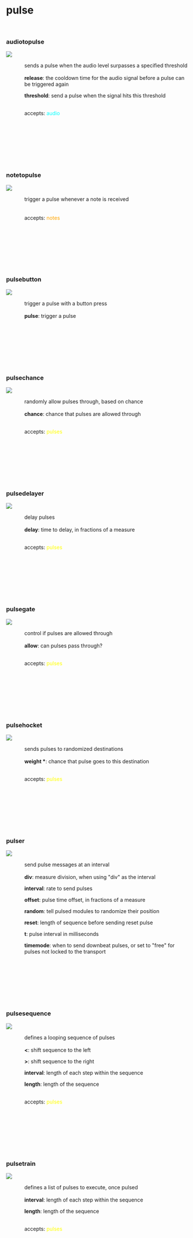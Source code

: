 
# pulse
         
<a name=audiotopulse></a><br>

### <b>audiotopulse</b>

<img src="images/audiotopulse.png"><br>

<div style="display:inline-block;margin-left:50px;">
sends a pulse when the audio level surpasses a specified threshold<br><br>
<b>release</b>: the cooldown time for the audio signal before a pulse can be triggered again<br>
                   
<b>threshold</b>: send a pulse when the signal hits this threshold<br>
                   
<br>accepts: <font color=cyan>audio</font> <br>
             
<br><br><br><br></div>

<a name=notetopulse></a><br>

### <b>notetopulse</b>

<img src="images/notetopulse.png"><br>

<div style="display:inline-block;margin-left:50px;">
trigger a pulse whenever a note is received<br><br>
<br>accepts: <font color=orange>notes</font> <br>
             
<br><br><br><br></div>

<a name=pulsebutton></a><br>

### <b>pulsebutton</b>

<img src="images/pulsebutton.png"><br>

<div style="display:inline-block;margin-left:50px;">
trigger a pulse with a button press<br><br>
<b>pulse</b>: trigger a pulse<br>
                   
<br><br><br><br></div>

<a name=pulsechance></a><br>

### <b>pulsechance</b>

<img src="images/pulsechance.png"><br>

<div style="display:inline-block;margin-left:50px;">
randomly allow pulses through, based on chance<br><br>
<b>chance</b>: chance that pulses are allowed through<br>
                   
<br>accepts: <font color=yellow>pulses</font> <br>
             
<br><br><br><br></div>

<a name=pulsedelayer></a><br>

### <b>pulsedelayer</b>

<img src="images/pulsedelayer.png"><br>

<div style="display:inline-block;margin-left:50px;">
delay pulses<br><br>
<b>delay</b>: time to delay, in fractions of a measure<br>
                   
<br>accepts: <font color=yellow>pulses</font> <br>
             
<br><br><br><br></div>

<a name=pulsegate></a><br>

### <b>pulsegate</b>

<img src="images/pulsegate.png"><br>

<div style="display:inline-block;margin-left:50px;">
control if pulses are allowed through<br><br>
<b>allow</b>: can pulses pass through?<br>
                   
<br>accepts: <font color=yellow>pulses</font> <br>
             
<br><br><br><br></div>

<a name=pulsehocket></a><br>

### <b>pulsehocket</b>

<img src="images/pulsehocket.png"><br>

<div style="display:inline-block;margin-left:50px;">
sends pulses to randomized destinations<br><br>
<b>weight *</b>: chance that pulse goes to this destination<br>
                   
<br>accepts: <font color=yellow>pulses</font> <br>
             
<br><br><br><br></div>

<a name=pulser></a><br>

### <b>pulser</b>

<img src="images/pulser.png"><br>

<div style="display:inline-block;margin-left:50px;">
send pulse messages at an interval<br><br>
<b>div</b>: measure division, when using "div" as the interval<br>
                   
<b>interval</b>: rate to send pulses<br>
                   
<b>offset</b>: pulse time offset, in fractions of a measure<br>
                   
<b>random</b>: tell pulsed modules to randomize their position<br>
                   
<b>reset</b>: length of sequence before sending reset pulse<br>
                   
<b>t</b>: pulse interval in milliseconds<br>
                   
<b>timemode</b>: when to send downbeat pulses, or set to "free" for pulses not locked to the transport<br>
                   
<br><br><br><br></div>

<a name=pulsesequence></a><br>

### <b>pulsesequence</b>

<img src="images/pulsesequence.png"><br>

<div style="display:inline-block;margin-left:50px;">
defines a looping sequence of pulses<br><br>
<b><</b>: shift sequence to the left<br>
                   
<b>></b>: shift sequence to the right<br>
                   
<b>interval</b>: length of each step within the sequence<br>
                   
<b>length</b>: length of the sequence<br>
                   
<br>accepts: <font color=yellow>pulses</font> <br>
             
<br><br><br><br></div>

<a name=pulsetrain></a><br>

### <b>pulsetrain</b>

<img src="images/pulsetrain.png"><br>

<div style="display:inline-block;margin-left:50px;">
defines a list of pulses to execute, once pulsed<br><br>
<b>interval</b>: length of each step within the sequence<br>
                   
<b>length</b>: length of the sequence<br>
                   
<br>accepts: <font color=yellow>pulses</font> <br>
             
<br><br><br><br></div>
